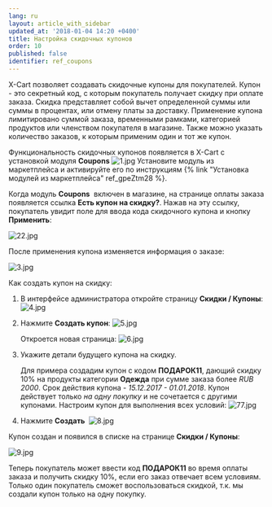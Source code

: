 ```yaml
---
lang: ru
layout: article_with_sidebar
updated_at: '2018-01-04 14:20 +0400'
title: Настройка скидочных купонов
order: 10
published: false
identifier: ref_coupons
---
```

X-Cart позволяет создавать скидочные купоны для покупателей. Купон - это секретный код, c которым покупатель получает скидку при оплате заказа. Скидка представляет собой вычет определенной суммы или суммы в процентах, или отмену платы за доставку. Применение купона лимитировано суммой заказа, временными рамками, категорией продуктов или членством покупателя в магазине. Также можно указать количество заказов, к которым применим один и тот же купон.

Функциональность скидочных купонов появляется в X-Cart с установкой модуля **Coupons** ![1.jpg]({{site.baseurl}}/attachments/ref_coupons/1.jpg) Установите модуль из маркетплейса и активируйте его по инструкциям {% link "Установка модулей из маркетплейса" ref_gpeZtm28 %}.

Когда модуль **Coupons**  включен в магазине, на странице оплаты заказа появляется ссылка **Есть купон на скидку?**. Нажав на эту ссылку, покупатель увидит поле для ввода кода скидочного купона и кнопку **Применить**:

![22.jpg]({{site.baseurl}}/attachments/ref_coupons/22.jpg)

После применения купона изменяется информация о заказе:

![3.jpg]({{site.baseurl}}/attachments/ref_coupons/3.jpg)

Как создать купон на скидку:

1.  В интерфейсе администратора откройте страницу **Скидки / Купоны**:
    ![4.jpg]({{site.baseurl}}/attachments/ref_coupons/4.jpg)
    
2.  Нажмите **Создать купон**:
    ![5.jpg]({{site.baseurl}}/attachments/ref_coupons/5.jpg)
    
    Откроется новая страница:
    ![6.jpg]({{site.baseurl}}/attachments/ref_coupons/6.jpg)

3.  Укажите детали будущего купона на скидку. 

    Для примера создадим купон с кодом **ПОДАРОК11**, дающий скидку 10% на продукты категории **Одежда** при сумме заказа более _RUB 2000_. Срок действия купона - _15.12.2017 - 01.01.2018_. Купон действует только _на одну покупку_ и не сочетается с другими купонами. Настроим купон для выполнения всех условий:
    ![77.jpg]({{site.baseurl}}/attachments/ref_coupons/77.jpg)

4.  Нажмите **Создать** 
    ![8.jpg]({{site.baseurl}}/attachments/ref_coupons/8.jpg)

Купон создан и появился в списке на странице **Скидки / Купоны**:

![9.jpg]({{site.baseurl}}/attachments/ref_coupons/9.jpg)

Теперь покупатель может ввести код **ПОДАРОК11** во время оплаты заказа и получить скидку 10%, если его заказ отвечает всем условиям. Только один покупатель сможет воспользоваться скидкой, т.к. мы создали купон только на одну покупку.





